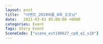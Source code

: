 ```yaml
---
layout: post
title:  "이벤트_2019여름_0화_오프닝"
date:   2021-03-01 05:00:00 +0000
categories: Event
Tags: Story Event
SceneCode: ["scene_evt190627_cp0_q1_s10"]
---
```

